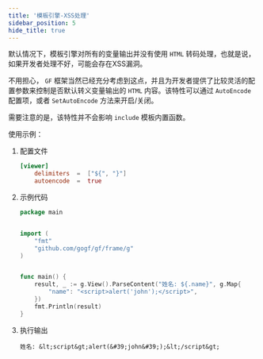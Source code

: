 ```yaml
---
title: '模板引擎-XSS处理'
sidebar_position: 5
hide_title: true
---
```


默认情况下，模板引擎对所有的变量输出并没有使用 `HTML` 转码处理，也就是说，如果开发者处理不好，可能会存在XSS漏洞。

不用担心， `GF` 框架当然已经充分考虑到这点，并且为开发者提供了比较灵活的配置参数来控制是否默认转义变量输出的 `HTML` 内容。该特性可以通过 `AutoEncode` 配置项，或者 `SetAutoEncode` 方法来开启/关闭。

需要注意的是，该特性并不会影响 `include` 模板内置函数。

使用示例：

1. 配置文件




   ```toml
   [viewer]
       delimiters  =  ["${", "}"]
       autoencode  =  true

   ```

2. 示例代码




   ```go
   package main


   import (
       "fmt"
       "github.com/gogf/gf/frame/g"
   )


   func main() {
       result, _ := g.View().ParseContent("姓名: ${.name}", g.Map{
           "name": "<script>alert('john');</script>",
       })
       fmt.Println(result)
   }

   ```

3. 执行输出




   ```undefined
   姓名: &lt;script&gt;alert(&#39;john&#39;);&lt;/script&gt;

   ```